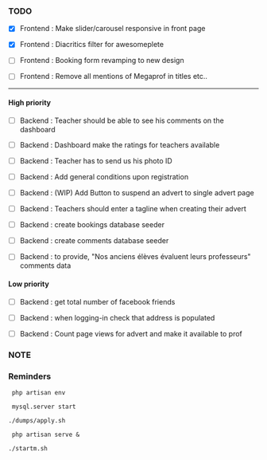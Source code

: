 ### TODO

- [x] Frontend : Make slider/carousel responsive in front page

- [x] Frontend : Diacritics filter for awesomeplete

- [ ] Frontend : Booking form revamping to new design

- [ ] Frontend : Remove all mentions of Megaprof in titles etc..

--------------------------------------------------------------------------------

#### High priority    

- [ ] Backend : Teacher should be able to see his comments on the dashboard
- [ ] Backend : Dashboard make the ratings for teachers available
- [ ] Backend : Teacher has to send us his photo ID
- [ ] Backend : Add general conditions upon registration
- [ ] Backend : (WIP) Add Button to suspend an advert to single advert page


- [ ] Backend : Teachers should enter a tagline when creating their advert
- [ ] Backend : create bookings database seeder 
- [ ] Backend : create comments database seeder
- [ ] Backend : to provide, "Nos anciens élèves évaluent leurs professeurs" comments data

#### Low priority
- [ ] Backend : get total number of facebook friends
- [ ] Backend : when logging-in check that address is populated
- [ ] Backend : Count page views for advert and make it available to prof




### NOTE


### Reminders
` php artisan env`

` mysql.server start`

` ./dumps/apply.sh `

` php artisan serve &`

`./startm.sh`
